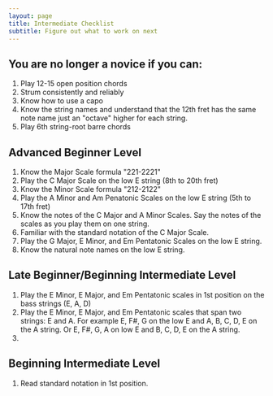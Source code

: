 ```yaml
---
layout: page
title: Intermediate Checklist
subtitle: Figure out what to work on next
---
```


## You are no longer a novice if you can:

1. Play 12-15 open position chords
2. Strum consistently and reliably
3. Know how to use a capo
4. Know the string names and understand that the 12th fret has the same note name just an "octave" higher for each string.
5. Play 6th string-root barre chords

## Advanced Beginner Level

1. Know the Major Scale formula "221-2221"
2. Play the C Major Scale on the low E string (8th to 20th fret)
3. Know the Minor Scale formula "212-2122"
4. Play the A Minor and Am Penatonic Scales on the low E string (5th to 17th fret)
5. Know the notes of the C Major and A Minor Scales. Say the notes of the scales as you play them on one string.
6. Familiar with the standard notation of the C Major Scale.
7. Play the G Major, E Minor, and Em Pentatonic Scales on the low E string.
8. Know the natural note names on the low E string.

## Late Beginner/Beginning Intermediate Level

1. Play the E Minor, E Major, and Em Pentatonic scales in 1st position on the bass strings (E, A, D)
2. Play the E Minor, E Major, and Em Pentatonic scales that span two strings: E and A. For example E, F#, G on the low E and A, B, C, D, E on the A string. Or E, F#, G, A on low E and B, C, D, E on the A string.
3. 

## Beginning Intermediate Level

1. Read standard notation in 1st position.